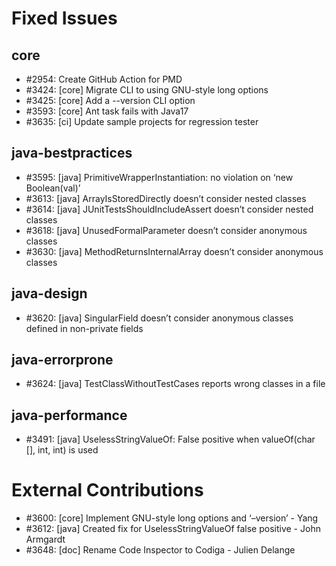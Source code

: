 # Fixed Issues

## core
- #2954: Create GitHub Action for PMD
- #3424: [core] Migrate CLI to using GNU-style long options
- #3425: [core] Add a --version CLI option
- #3593: [core] Ant task fails with Java17
- #3635: [ci] Update sample projects for regression tester
## java-bestpractices
- #3595: [java] PrimitiveWrapperInstantiation: no violation on ‘new Boolean(val)’
- #3613: [java] ArrayIsStoredDirectly doesn’t consider nested classes
- #3614: [java] JUnitTestsShouldIncludeAssert doesn’t consider nested classes
- #3618: [java] UnusedFormalParameter doesn’t consider anonymous classes
- #3630: [java] MethodReturnsInternalArray doesn’t consider anonymous classes
## java-design
- #3620: [java] SingularField doesn’t consider anonymous classes defined in non-private fields
## java-errorprone
- #3624: [java] TestClassWithoutTestCases reports wrong classes in a file
## java-performance
- #3491: [java] UselessStringValueOf: False positive when valueOf(char [], int, int) is used

# External Contributions

- #3600: [core] Implement GNU-style long options and ‘–version’ - Yang
- #3612: [java] Created fix for UselessStringValueOf false positive - John Armgardt
- #3648: [doc] Rename Code Inspector to Codiga - Julien Delange
